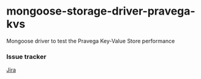 # mongoose-storage-driver-pravega-kvs
Mongoose driver to test the Pravega Key-Value Store performance

### Issue tracker

[Jira](https://mongoose-issues.atlassian.net/jira/software/c/projects/KVS/issues?filter=allissues)
